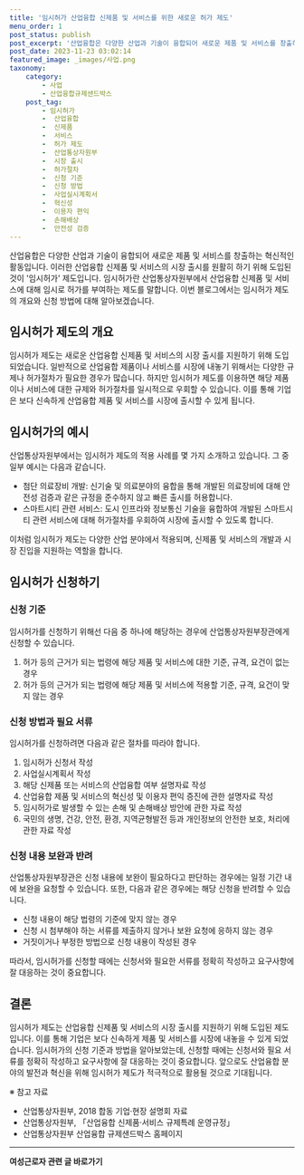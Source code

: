 ```yaml
---
title: '임시허가 산업융합 신제품 및 서비스를 위한 새로운 허가 제도'
menu_order: 1
post_status: publish
post_excerpt: '산업융합은 다양한 산업과 기술이 융합되어 새로운 제품 및 서비스를 창출하는 혁신적인 활동입니다. 이러한 산업융합 신제품 및 서비스의 시장 출시를 원활히 하기 위해 도입된 것이  임시허가  제도입니다. 임시허가란 산업통상자원부에서 산업융합 신제품 및 서비스에 대해 임시로 허가를 부여하는 제도를 말합니다. 이번 블로그에서는 임시허가 제도의 개요와 신청 방법에 대해 알아보겠습니다.'
post_date: 2023-11-23 03:02:14
featured_image: _images/사업.png
taxonomy:
    category:
        - 사업
        - 산업융합규제샌드박스
    post_tag:
        - 임시허가
        -  산업융합
        -  신제품
        -  서비스
        -  허가 제도
        -  산업통상자원부
        -  시장 출시
        -  허가절차
        -  신청 기준
        -  신청 방법
        -  사업실시계획서
        -  혁신성
        -  이용자 편익
        -  손해배상
        -  안전성 검증
---
```



산업융합은 다양한 산업과 기술이 융합되어 새로운 제품 및 서비스를 창출하는 혁신적인 활동입니다. 이러한 산업융합 신제품 및 서비스의 시장 출시를 원활히 하기 위해 도입된 것이 '임시허가' 제도입니다. 임시허가란 산업통상자원부에서 산업융합 신제품 및 서비스에 대해 임시로 허가를 부여하는 제도를 말합니다. 이번 블로그에서는 임시허가 제도의 개요와 신청 방법에 대해 알아보겠습니다.

## 임시허가 제도의 개요
임시허가 제도는 새로운 산업융합 신제품 및 서비스의 시장 출시를 지원하기 위해 도입되었습니다. 일반적으로 산업융합 제품이나 서비스를 시장에 내놓기 위해서는 다양한 규제나 허가절차가 필요한 경우가 많습니다. 하지만 임시허가 제도를 이용하면 해당 제품이나 서비스에 대한 규제와 허가절차를 일시적으로 우회할 수 있습니다. 이를 통해 기업은 보다 신속하게 산업융합 제품 및 서비스를 시장에 출시할 수 있게 됩니다.

## 임시허가의 예시
산업통상자원부에서는 임시허가 제도의 적용 사례를 몇 가지 소개하고 있습니다. 그 중 일부 예시는 다음과 같습니다.

- 첨단 의료장비 개발: 신기술 및 의료분야의 융합을 통해 개발된 의료장비에 대해 안전성 검증과 같은 규정을 준수하지 않고 빠른 출시를 허용합니다.
- 스마트시티 관련 서비스: 도시 인프라와 정보통신 기술을 융합하여 개발된 스마트시티 관련 서비스에 대해 허가절차를 우회하여 시장에 출시할 수 있도록 합니다.

이처럼 임시허가 제도는 다양한 산업 분야에서 적용되며, 신제품 및 서비스의 개발과 시장 진입을 지원하는 역할을 합니다.

## 임시허가 신청하기
### 신청 기준
임시허가를 신청하기 위해선 다음 중 하나에 해당하는 경우에 산업통상자원부장관에게 신청할 수 있습니다.

1. 허가 등의 근거가 되는 법령에 해당 제품 및 서비스에 대한 기준, 규격, 요건이 없는 경우
2. 허가 등의 근거가 되는 법령에 해당 제품 및 서비스에 적용할 기준, 규격, 요건이 맞지 않는 경우

### 신청 방법과 필요 서류
임시허가를 신청하려면 다음과 같은 절차를 따라야 합니다.

1. 임시허가 신청서 작성
2. 사업실시계획서 작성
3. 해당 신제품 또는 서비스의 산업융합 여부 설명자료 작성
4. 산업융합 제품 및 서비스의 혁신성 및 이용자 편익 증진에 관한 설명자료 작성
5. 임시허가로 발생할 수 있는 손해 및 손해배상 방안에 관한 자료 작성
6. 국민의 생명, 건강, 안전, 환경, 지역균형발전 등과 개인정보의 안전한 보호, 처리에 관한 자료 작성

### 신청 내용 보완과 반려
산업통상자원부장관은 신청 내용에 보완이 필요하다고 판단하는 경우에는 일정 기간 내에 보완을 요청할 수 있습니다. 또한, 다음과 같은 경우에는 해당 신청을 반려할 수 있습니다.

- 신청 내용이 해당 법령의 기준에 맞지 않는 경우
- 신청 시 첨부해야 하는 서류를 제출하지 않거나 보완 요청에 응하지 않는 경우
- 거짓이거나 부정한 방법으로 신청 내용이 작성된 경우

따라서, 임시허가를 신청할 때에는 신청서와 필요한 서류를 정확히 작성하고 요구사항에 잘 대응하는 것이 중요합니다.

## 결론
임시허가 제도는 산업융합 신제품 및 서비스의 시장 출시를 지원하기 위해 도입된 제도입니다. 이를 통해 기업은 보다 신속하게 제품 및 서비스를 시장에 내놓을 수 있게 되었습니다. 임시허가의 신청 기준과 방법을 알아보았는데, 신청할 때에는 신청서와 필요 서류를 정확히 작성하고 요구사항에 잘 대응하는 것이 중요합니다. 앞으로도 산업융합 분야의 발전과 혁신을 위해 임시허가 제도가 적극적으로 활용될 것으로 기대됩니다.

※ 참고 자료
- 산업통상자원부, 2018 합동 기업·현장 설명회 자료
- 산업통상자원부, 「산업융합 신제품·서비스 규제특례 운영규정」
- 산업통상자원부 산업융합 규제샌드박스 홈페이지
<!-- wp:separator -->
<hr class="wp-block-separator has-alpha-channel-opacity"/>
<!-- /wp:separator -->

<!-- wp:group {"backgroundColor":"base","layout":{"type":"constrained"}} -->
<div class="wp-block-group has-base-background-color has-background"><!-- wp:paragraph {"align":"center","fontSize":"medium"} -->
<p class="has-text-align-center has-large-font-size"><strong>여성근로자 관련 글 바로가기</strong></p>
<!-- /wp:paragraph -->


<!-- wp:latest-posts
{"categories":[{"id":10991,"count":19,"description":"","link":"https://uknowlaw.com/category/%ec%97%ac%ec%84%b1%ea%b7%bc%eb%a1%9c%ec%9e%90/","name":"여성근로자","slug":"여성근로자","taxonomy":"category","parent":0,"meta":[],"_links":{"self":[{"href":"https://uknowlaw.com/wp-json/wp/v2/categories/10991"}],"collection":[{"href":"https://uknowlaw.com/wp-json/wp/v2/categories"}],"about":[{"href":"https://uknowlaw.com/wp-json/wp/v2/taxonomies/category"}],"wp:post_type":[{"href":"https://uknowlaw.com/wp-json/wp/v2/posts?categories=10991"}],"curies":[{"name":"wp","href":"https://api.w.org/{rel}","templated":true}]}}],"postsToShow":100,"excerptLength":28,"postLayout":"grid","columns":2,"featuredImageAlign":"left","featuredImageSizeSlug":"large","fontSize":"small"} /--></div>
<!-- /wp:group -->